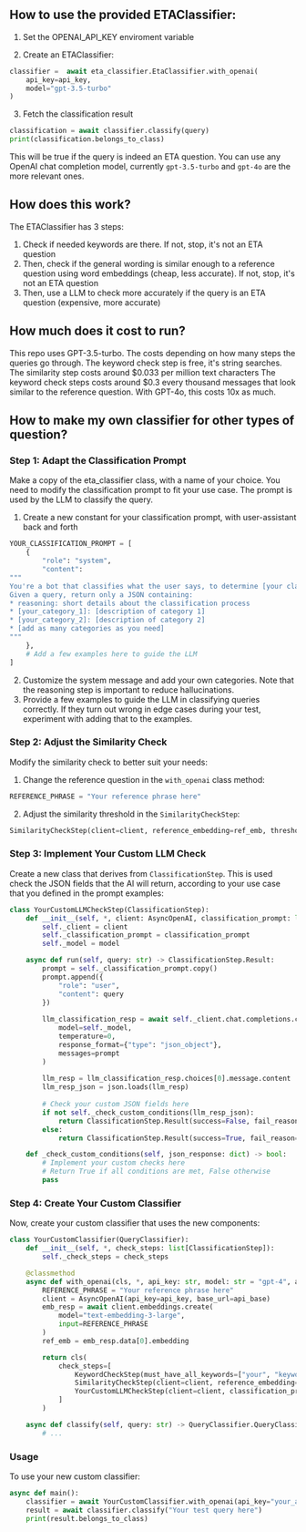 
## How to use the provided ETAClassifier:

1. Set the OPENAI_API_KEY enviroment variable

2. Create an ETAClassifier: 

```python
classifier =  await eta_classifier.EtaClassifier.with_openai(
	api_key=api_key,
	model="gpt-3.5-turbo"
)
```
3. Fetch the classification result

```python
classification = await classifier.classify(query)
print(classification.belongs_to_class)
```
This will be true if the query is indeed an ETA question.
You can use any OpenAI chat completion model, currently `gpt-3.5-turbo` and `gpt-4o` are the more relevant ones.

## How does this work?

The ETAClassifier has 3 steps:
1. Check if needed keywords are there. If not, stop, it's not an ETA question
2. Then, check if the general wording is similar enough to a reference question using word embeddings (cheap, less accurate). If not, stop, it's not an ETA question
3. Then, use a LLM to check more accurately if the query is an ETA question (expensive, more accurate)

## How much does it cost to run?

This repo uses GPT-3.5-turbo. The costs depending on how many steps the queries go through.
The keyword check step is free, it's string searches.
The similarity step costs around $0.033 per million text characters
The keyword check steps costs around $0.3 every thousand messages that look similar to the reference question. With GPT-4o, this costs 10x as much. 

## How to make my own classifier for other types of question?

### Step 1: Adapt the Classification Prompt

Make a copy of the eta_classifier class, with a name of your choice. You need to modify the classification prompt to fit your use case. The prompt is used by the LLM to classify the query.

1. Create a new constant for your classification prompt, with user-assistant back and forth

```python
YOUR_CLASSIFICATION_PROMPT = [
    {
        "role": "system",
        "content": 
"""
You're a bot that classifies what the user says, to determine [your classification criteria].
Given a query, return only a JSON containing:
* reasoning: short details about the classification process
* [your_category_1]: [description of category 1]
* [your_category_2]: [description of category 2]
* [add as many categories as you need]
"""
    },
    # Add a few examples here to guide the LLM
]
```

2. Customize the system message and add your own categories. Note that the reasoning step is important to reduce hallucinations.
3. Provide a few examples to guide the LLM in classifying queries correctly. If they turn out wrong in edge cases during your test, experiment with adding that to the examples.

### Step 2: Adjust the Similarity Check

Modify the similarity check to better suit your needs:

1. Change the reference question in the `with_openai` class method:

```python
REFERENCE_PHRASE = "Your reference phrase here"
```

2. Adjust the similarity threshold in the `SimilarityCheckStep`:

```python
SimilarityCheckStep(client=client, reference_embedding=ref_emb, threshold=0.4)  # This is an experimental value
```

### Step 3: Implement Your Custom LLM Check

Create a new class that derives from `ClassificationStep`. This is used check the JSON fields that the AI will return, according to your use case that you defined in the prompt examples:

```python
class YourCustomLLMCheckStep(ClassificationStep):
    def __init__(self, *, client: AsyncOpenAI, classification_prompt: list[dict[str, Any]], model="gpt-4"):
        self._client = client
        self._classification_prompt = classification_prompt
        self._model = model

    async def run(self, query: str) -> ClassificationStep.Result:
        prompt = self._classification_prompt.copy()
        prompt.append({
            "role": "user",
            "content": query
        })
        
        llm_classification_resp = await self._client.chat.completions.create(
            model=self._model,
            temperature=0,
            response_format={"type": "json_object"},
            messages=prompt
        )
        
        llm_resp = llm_classification_resp.choices[0].message.content
        llm_resp_json = json.loads(llm_resp)
        
        # Check your custom JSON fields here
        if not self._check_custom_conditions(llm_resp_json):
            return ClassificationStep.Result(success=False, fail_reason=f"failed_llm_check, got {llm_resp}")
        else:
            return ClassificationStep.Result(success=True, fail_reason=None)

    def _check_custom_conditions(self, json_response: dict) -> bool:
        # Implement your custom checks here
        # Return True if all conditions are met, False otherwise
        pass
```

### Step 4: Create Your Custom Classifier

Now, create your custom classifier that uses the new components:

```python
class YourCustomClassifier(QueryClassifier):
    def __init__(self, *, check_steps: list[ClassificationStep]):
        self._check_steps = check_steps

    @classmethod
    async def with_openai(cls, *, api_key: str, model: str = "gpt-4", api_base: str | None = None) -> "YourCustomClassifier":
        REFERENCE_PHRASE = "Your reference phrase here"
        client = AsyncOpenAI(api_key=api_key, base_url=api_base)
        emb_resp = await client.embeddings.create(
            model="text-embedding-3-large", 
            input=REFERENCE_PHRASE
        )
        ref_emb = emb_resp.data[0].embedding

        return cls(
            check_steps=[
                KeywordCheckStep(must_have_all_keywords=["your", "keywords"], must_have_any_keywords=[]),
                SimilarityCheckStep(client=client, reference_embedding=ref_emb, threshold=0.5),
                YourCustomLLMCheckStep(client=client, classification_prompt=YOUR_CLASSIFICATION_PROMPT, model=model)
            ]
        )

    async def classify(self, query: str) -> QueryClassifier.QueryClassificationResult:
        # ...
```

### Usage

To use your new custom classifier:

```python
async def main():
    classifier = await YourCustomClassifier.with_openai(api_key="your_api_key_here")
    result = await classifier.classify("Your test query here")
    print(result.belongs_to_class)
```

